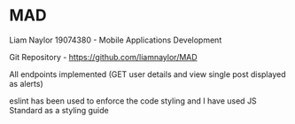 # MAD
Liam Naylor 19074380 - Mobile Applications Development

Git Repository - https://github.com/liamnaylor/MAD

All endpoints implemented (GET user details and view single post displayed as alerts)

eslint has been used to enforce the code styling and I have used JS Standard as a styling guide

